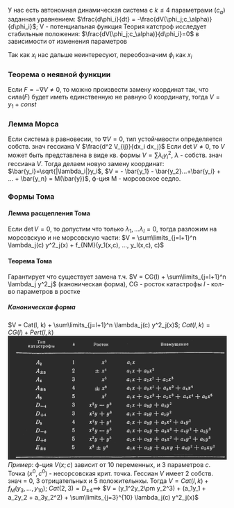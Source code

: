 У нас есть автономная динамическая система с $k \leq 4$ параметрами ($c_\alpha$) заданная уравнением:
$\frac{d\phi_i}{dt} = -\frac{dV(\phi_j;c_\alpha)}{d\phi_i}$; V - потенциальная функция
Теория катстроф исследует стабильные положения: $\frac{dV(\phi_j;c_\alpha)}{d\phi_i}=0$ в зависимости от изменения параметров

Так как $x_i$ нас дальше неинтересуют, переобозначим $\phi_i$ как $x_i$
### Теорема о неявной функции
Если $F=-\nabla V \neq 0$, то можно произвести замену координат так, что сила($F$) будет иметь единственную не равную 0 координату, тогда $V=y_1+const$
### Лемма Морса
Если система в равновесии, то $\nabla V = 0$, тип устойчивости определяется собств. знач гессиана V $\frac{d^2 V_{ij}}{dx_i dx_j}$ 
Если $\det V \neq 0$, то $V$ может быть представлена в виде кв. формы $V=\sum \lambda_i y_i^2$,   $\lambda$ - собств. знач гессиана $V$.
Тогда делаем новую замену координат: $\bar{y_i}=\sqrt{|\lambda_i|}y_i$, $V = - \bar{y_1} - \bar{y_2}...+\bar{y_i} + ... + \bar{y_n} = M(\bar{y})$, ф-ция М - морсовское седло.
### Формы Тома
#### Лемма расщепления Тома
Если $\det V = 0$, то допустим что только $\lambda_1,... \lambda_l = 0$, тогда разложим на морсовскую и не морсовскую части:
$V = \sum\limits_{j=l+1}^n \lambda_j(c) y^2_j(x) + f_{NM}(y_1(x,c), ..., y_l(x,c), c)$
#### Теорема Тома
Гарантирует что существует замена т.ч. $V = CG(l) + \sum\limits_{j=l+1}^n \lambda_j y^2_j$ (каноническая форма), CG - росток катастрофы
$l$ - кол-во параметров в ростке
##### Каноническая форма
$V = Cat(l, k) + \sum\limits_{j=l+1}^n \lambda_j(c) y^2_j(x)$;  $Cat(l,k) = CG(l) + Pert(l,k)$
![image](Catastrophe_classification.png)
*Пример*: ф-ция $V(x;c)$ зависит от 10 переменных, и 3 параметров $c$. Точка $(x^0,c^0)$ - несорсовская крит. точка. Гессиан $V$ имеет 2 собств. знач = 0, 3 отрицательных и 5 положительнхы. 
Тогда $V=Cat(l,k) + f_M(y_3, ..., y_{10})$; $Cat(2,3) = D_{\pm 4} \implies$
$V = (y_1^2y_2\pm y_2^3) + (a_1y_1 + a_2y_2 + a_3y_2^2) + \sum\limits_{j=3}^{10} \lambda_j(c) y^2_j(x)$ 